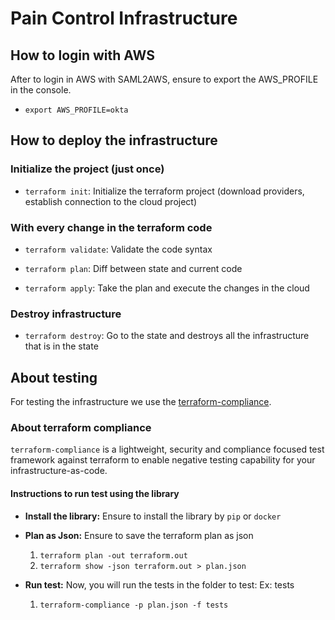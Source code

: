 # Pain Control Infrastructure

## How to login with AWS

After to login in AWS with SAML2AWS, ensure to export the AWS_PROFILE in the console.
- `export AWS_PROFILE=okta`


## How to deploy the infrastructure

### Initialize the project (just once)

- `terraform init`: Initialize the terraform project (download providers, establish connection to the cloud project)

### With every change in the terraform code

- `terraform validate`: Validate the code syntax

- `terraform plan`: Diff between state and current code

- `terraform apply`: Take the plan and execute the changes in the cloud

### Destroy infrastructure

- `terraform destroy`: Go to the state and destroys all the infrastructure that is in the state



## About testing 
For testing the infrastructure we use the [terraform-compliance](https://terraform-compliance.com/). 

### About terraform compliance
`terraform-compliance` is a lightweight, security and compliance focused test framework against terraform to enable negative testing capability for your infrastructure-as-code.

#### Instructions to run test using the library

- __Install the library:__ Ensure to install the library by `pip` or `docker`
- __Plan as Json:__ Ensure to save the terraform plan as json
    1. `terraform plan -out terraform.out`
    2. `terraform show -json terraform.out > plan.json`

- __Run test:__  Now, you will run the tests in the folder to test: Ex: tests
    1. `terraform-compliance -p plan.json -f tests`


